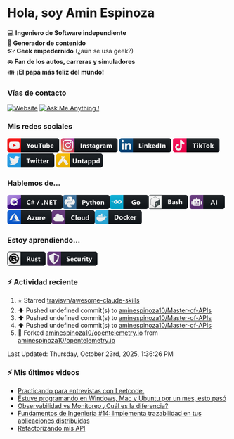 # Hola, soy Amin Espinoza

:computer: **Ingeniero de Software independiente**  
:pencil: **Generador de contenido**  
:eyeglasses: **Geek empedernido** (¿aún se usa geek?)  
:oncoming_automobile: **Fan de los autos, carreras y simuladores**  
:family: **¡El papá más feliz del mundo!**

### Vías de contacto

[![Website](https://img.shields.io/badge/aminespinoza.com-up-green?style=for-the-badge)][website]
[![Ask Me Anything !](https://img.shields.io/badge/Ask%20me-anything-1abc9c.svg?style=for-the-badge)](https://calendly.com/aminespinoza/consultoria)

### Mis redes sociales
[<img src="./assets/social/youtube.png"/>][youtube]
[<img src="./assets/social/instagram.png"/>][instagram]
[<img src="./assets/social/linkedin.png"/>][linkedin]
[<img src="./assets/social/tiktok.png"/>][linkedin]
[<img src="./assets/social/twitter.png"/>][twitter]
[<img src="./assets/social/untappd.png"/>][untappd]

### Hablemos de...
<img src="./assets/tech/csharp_dotnet.png"/><img src="./assets/tech/python.png"/><img src="./assets/tech/go.png"/><img src="./assets/tech/bash.png"/>
<img src="./assets/tech/ai.png"/><img src="./assets/tech/azure.png"/><img src="./assets/tech/cloud.png"/><img src="./assets/tech/docker.png"/>

### Estoy aprendiendo...
<img src="./assets/tech/rust.png"/> <img src="./assets/tech/security.png"/>


### :zap: Actividad reciente
<!--RECENT_ACTIVITY:start-->
1. ⭐ Starred [travisvn/awesome-claude-skills](https://github.com/travisvn/awesome-claude-skills)<br>
2. ⬆️ Pushed undefined commit(s) to [aminespinoza10/Master-of-APIs](https://github.com/aminespinoza10/Master-of-APIs)<br>
3. ⬆️ Pushed undefined commit(s) to [aminespinoza10/Master-of-APIs](https://github.com/aminespinoza10/Master-of-APIs)<br>
4. ⬆️ Pushed undefined commit(s) to [aminespinoza10/Master-of-APIs](https://github.com/aminespinoza10/Master-of-APIs)<br>
5. 🔱 Forked [aminespinoza10/opentelemetry.io](https://github.com/aminespinoza10/opentelemetry.io) from [aminespinoza10/opentelemetry.io](https://github.com/aminespinoza10/opentelemetry.io)<br>
<!--RECENT_ACTIVITY:end-->
<!--RECENT_ACTIVITY:last_update-->
Last Updated: Thursday, October 23rd, 2025, 1:36:26 PM
<!--RECENT_ACTIVITY:last_update_end-->

### :zap: Mis últimos videos
<!-- YOUTUBE:START -->
- [Practicando para entrevistas con Leetcode.](https://www.youtube.com/watch?v=BhBo1ICFmW4)
- [Estuve programando en Windows, Mac y Ubuntu por un mes, esto pasó](https://www.youtube.com/watch?v=N0ptcaEG1pg)
- [Observabilidad vs Monitoreo ¿Cuál es la diferencia?](https://www.youtube.com/shorts/udACxdsToQY)
- [Fundamentos de Ingeniería #14: Implementa trazabilidad en tus aplicaciones distribuidas](https://www.youtube.com/shorts/bkPVxnx4br8)
- [Refactorizando mis API](https://www.youtube.com/watch?v=bFoAq2xEYXI)
<!-- YOUTUBE:END -->


[website]: https://aminespinoza.com/
[twitter]: https://twitter.com/aminespinoza
[youtube]: https://www.youtube.com/c/AminEspinoza
[linkedin]: https://www.linkedin.com/in/amin-espinoza-71b24661/
[instagram]: https://www.instagram.com/aminespinoza10/
[untappd]: https://untappd.com/user/aminespinoza

